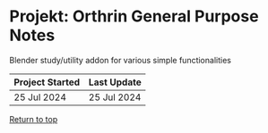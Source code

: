 # Projekt: Orthrin General Purpose Notes
Blender study/utility addon for various simple functionalities

| Project Started | Last Update |
| :-------------- | :---------- |
| 25 Jul 2024     | 25 Jul 2024 |


[Return to top]()





